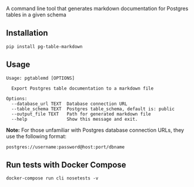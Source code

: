 A command line tool that generates markdown documentation for Postgres tables in a given schema

## Installation
```
pip install pg-table-markdown
```

## Usage
```
Usage: pgtablemd [OPTIONS]

  Export Postgres table documentation to a markdown file

Options:
  --database_url TEXT  Database connection URL
  --table_schema TEXT  Postgres table_schema, default is: public
  --output_file TEXT   Path for generated markdown file
  --help               Show this message and exit.
```

**Note:**
For those unfamiliar with Postgres database connection URLs, they use the following format:
```
postgres://username:password@host:port/dbname
```


## Run tests with Docker Compose
```
docker-compose run cli nosetests -v
```
